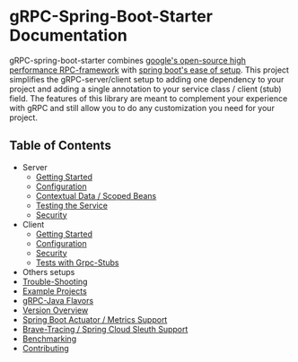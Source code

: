 # gRPC-Spring-Boot-Starter Documentation

gRPC-spring-boot-starter combines [google's open-source high performance RPC-framework](https://grpc.io) with
[spring boot's ease of setup](https://spring.io/projects/spring-boot).
This project simplifies the gRPC-server/client setup to adding one dependency to your project and adding a single
annotation to your service class / client (stub) field.
The features of this library are meant to complement your experience with gRPC and still allow you to do any
customization you need for your project.

## Table of Contents

- Server
  - [Getting Started](server/getting-started.md)
  - [Configuration](server/configuration.md)
  - [Contextual Data / Scoped Beans](server/contextual-data.md)
  - [Testing the Service](server/testing.md)
  - [Security](server/security.md)
- Client
  - [Getting Started](client/getting-started.md)
  - [Configuration](client/configuration.md)
  - [Security](client/security.md)
  - [Tests with Grpc-Stubs](client/testing.md)
- Others setups
- [Trouble-Shooting](trouble-shooting.md)
- [Example Projects](examples.md)
- [gRPC-Java Flavors](flavors.md)
- [Version Overview](versions.md)
- [Spring Boot Actuator / Metrics Support](actuator.md)
- [Brave-Tracing / Spring Cloud Sleuth Support](brave.md)
- [Benchmarking](benchmarking.md)
- [Contributing](contributions.md)
